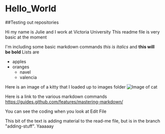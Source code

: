 # Hello_World
##Testing out repositories

Hi my name is Julie and I work at Victoria University
This readme file is very basic at the moment

I'm including some basic markdown commands
*this is italics*  and **this will be bold**
Lists are 
* apples
* oranges
  * navel
  * valencia

Here is an image of a kitty that I loaded up to images folder ![Image of cat](https://github.com/JulieKate61/Hello_World/blob/master/Images/cat.jpg)

Here is a link to the various markdown commands https://guides.github.com/features/mastering-markdown/
  
You can see the coding when you look at Edit File

This  bit of the text is adding material to the read-me file, but is in the branch "adding-stuff".
Yaaaaay 
